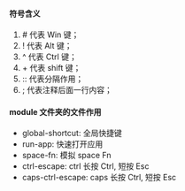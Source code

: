 #### 符号含义

1. \# 代表 Win 键；
2. ! 代表 Alt 键；
3. ^ 代表 Ctrl 键；
4. \+ 代表 shift 键；
5. :: 代表分隔作用；
6. ; 代表注释后面一行内容；

#### module 文件夹的文件作用

- global-shortcut: 全局快捷键
- run-app: 快速打开应用
- space-fn: 模拟 space Fn
- ctrl-escape: ctrl 长按 Ctrl, 短按 Esc
- caps-ctrl-escape: caps 长按 Ctrl, 短按 Esc
